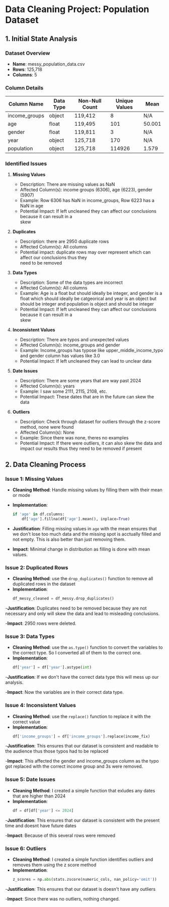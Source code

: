 # Data Cleaning Project: Population Dataset

## 1. Initial State Analysis 

### Dataset Overview
- **Name**: messy_population_data.csv
- **Rows**: 125,718
- **Columns**: 5

### Column Details

| Column Name     | Data Type | Non-Null Count | Unique Values | Mean           |
|-----------------|-----------|----------------|---------------|----------------|
| income_groups   | object    | 119,412        | 8             | N/A            |
| age             | float     | 119,495        | 101           | 50.001         |
| gender          | float     | 119,811        | 3             | N/A            |
| year            | object    | 125,718        | 170           | N/A            |
| population      | object    | 125,718        | 114926        | 1.579          |

### Identified Issues

1. **Missing Values**
   - Description: There are missing values as NaN
   - Affected Column(s): income groups (6306), age (6223), gender (5907)
   - Example: Row 6306 has NaN in income_groups, Row 6223 has a NaN in age
   - Potential Impact: If left uncleaned they can affect our conclusions because it can result in a  
     skew 

2. **Duplicates**
   - Description: there are 2950 duplicate rows
   - Affected Column(s): All columns 
   - Potential impact: duplicate rows may over represent which can affect our conclusions thus they  
     need to be removed

3. **Data Types**
   - Description: Some of the data types are incorrect 
   - Affected Column(s): All columns
   - Example: Age is a float but should ideally be integer, and gender is a float which should ideally 
     be catgeorical and year is an object but should be integer and population is object and should be integer
   - Potential Impact: If left uncleaned they can affect our conclusions because it can result in a  
     skew 

4. **Inconsistent Values**
   - Description: There are typos and unexpected values
   - Affected Column(s): income_groups and gender
   - Example: Income_groups has typose like upper_middle_income_typo and gender column has values like 
     3.0
   - Potential Impact: If left uncleaned they can lead to unclear data

5. **Date Issues**
   - Description: There are some years that are way past 2024
   - Affected Column(s): years
   - Example: I saw some 2111, 2115, 2108, etc. 
   - Potential Impact: These dates that are in the future can skew the data 

6. **Outliers**
   - Description: Check through dataset for outliers through the z-score method, none were found
   - Affected Column(s): None
   - Example: Since there was none, theres no examples 
   - Potential Impact: If there were outliers, it can also skew the data and impact our results thus 
     they need to be removed if present 


## 2. Data Cleaning Process

### Issue 1: Missing Values
- **Cleaning Method**: Handle missing values by filling them with their mean or mode 
- **Implementation**:
    ```python
    if 'age' in df.columns:
        df['age'].fillna(df['age'].mean(), inplace=True)
    ```
- **Justification**: Filling missing values in `age` with the mean ensures that we don’t lose too much data and the missing spot is acctually filled and not empty. This is also better than just removing them. 

- **Impact**: Minimal change in distribution as filling is done with mean values.


### Issue 2: Duplicated Rows

- **Cleaning Method**: use the `drop_duplicates()` function to remove all duplicated rows in the dataset
- **Implementation**:
    ```python
    df_messy_cleaned = df_messy.drop_duplicates()
    ```
-**Justification**: Duplicates need to be removed because they are not necessary and only will skew the data and lead to misleading conclusions. 

-**Impact**: 2950 rows were deleted.  


### Issue 3: Data Types 

- **Cleaning Method**: use the `as.type()` function to convert the variables to the correct type. So I converted all of them to the correct one. 
- **Implementation**:
    ```python
    df['year'] = df['year'].astype(int)
    ```
-**Justification**: If we don't have the correct data type this will mess up our analysis. 

-**Impact**: Now the variables are in their correct data type. 

### Issue 4: Inconsistent Values 

- **Cleaning Method**: use the `replace()` function to replace it with the correct value
- **Implementation**:
    ```python
    df['income_groups'] = df['income_groups'].replace(income_fix)
    ```
-**Justification**: This ensures that our dataset is consistent and readable to the audience thus those typos had to be replaced

-**Impact**: This affected the gender and income_groups column as the typo got replaced with the correct income group and 3s were removed. 

### Issue 5: Date Issues

- **Cleaning Method**: I created a simple function that exludes any dates that are higher than 2024 
- **Implementation**:
    ```python
    df = df[df['year'] <= 2024]
    ```
-**Justification**: This ensures that our dataset is consistent with the present time and doesnt have future dates

-**Impact**: Because of this several rows were removed 

### Issue 6: Outliers

- **Cleaning Method**: I created a simple function identifies outliers and removes them using the z score method 
- **Implementation**:
    ```python
    z_scores = np.abs(stats.zscore(numeric_cols, nan_policy='omit'))
    ```
-**Justification**: This ensures that our dataset is doesn't have any outliers

-**Impact**: Since there was no outliers, nothing changed. 

